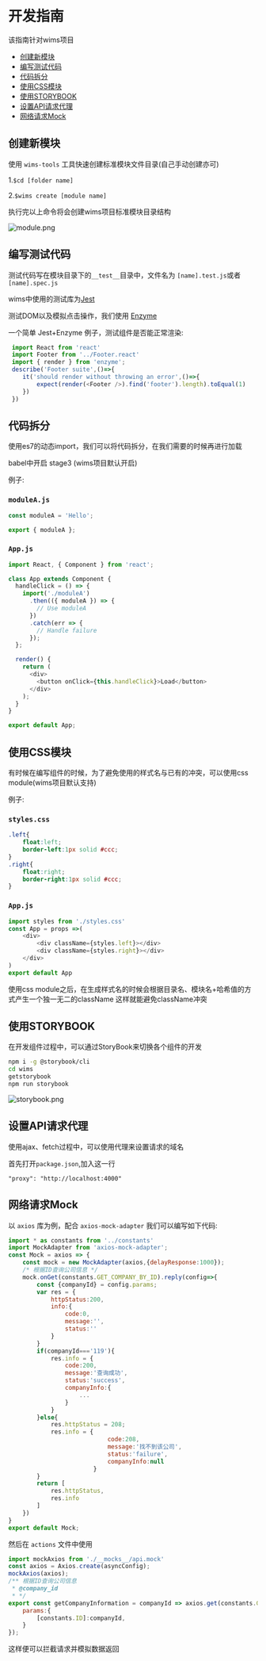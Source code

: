 # 开发指南

该指南针对wims项目

- [创建新模块](#创建新模块)
- [编写测试代码](#编写测试代码)
- [代码拆分](#代码拆分)
- [使用CSS模块](#使用CSS模块)
- [使用STORYBOOK](#使用STORYBOOK)
- [设置API请求代理](#设置api请求代理)
- [网络请求Mock](#网络请求Mock)


## 创建新模块

使用 `wims-tools` 工具快速创建标准模块文件目录(自己手动创建亦可)

1.`$cd [folder name]`

2.`$wims create [module name]`

执行完以上命令将会创建wims项目标准模块目录结构

![module.png](http://upload-images.jianshu.io/upload_images/5677873-9410d03a2a66e439.png?imageMogr2/auto-orient/strip%7CimageView2/2/w/1240)

## 编写测试代码

测试代码写在模块目录下的`__test__`目录中，文件名为 `[name].test.js`或者 `[name].spec.js`

wims中使用的测试库为[Jest](http://facebook.github.io/jest/)

测试DOM以及模拟点击操作，我们使用 [Enzyme](http://airbnb.io/enzyme/)

一个简单 Jest+Enzyme 例子，测试组件是否能正常渲染:
```js
 import React from 'react'
 import Footer from '../Footer.react'
 import { render } from 'enzyme';
 describe('Footer suite',()=>{
    it('should render without throwing an error',()=>{
        expect(render(<Footer />).find('footer').length).toEqual(1)
    })
 })
```

## 代码拆分

使用es7的动态import，我们可以将代码拆分，在我们需要的时候再进行加载

babel中开启 stage3 (wims项目默认开启)

例子:

### `moduleA.js`

```js
const moduleA = 'Hello';

export { moduleA };
```
### `App.js`

```js
import React, { Component } from 'react';

class App extends Component {
  handleClick = () => {
    import('./moduleA')
      .then(({ moduleA }) => {
        // Use moduleA
      })
      .catch(err => {
        // Handle failure
      });
  };

  render() {
    return (
      <div>
        <button onClick={this.handleClick}>Load</button>
      </div>
    );
  }
}

export default App;
```

## 使用CSS模块

有时候在编写组件的时候，为了避免使用的样式名与已有的冲突，可以使用css module(wims项目默认支持)

例子:

### `styles.css`

```css
.left{
    float:left;
    border-left:1px solid #ccc;
}
.right{
    float:right;
    border-right:1px solid #ccc;
}
```

### `App.js`

```js
import styles from './styles.css'
const App = props =>(
    <div>
        <div className={styles.left}></div>
        <div className={styles.right}></div>
    </div>
)
export default App
```
使用css module之后，在生成样式名的时候会根据目录名、模块名+哈希值的方式产生一个独一无二的className
这样就能避免className冲突

## 使用STORYBOOK

在开发组件过程中，可以通过StoryBook来切换各个组件的开发

```sh
npm i -g @storybook/cli
cd wims
getstorybook
npm run storybook
```

![storybook.png](https://github.com/storybooks/storybook/raw/master/app/react/docs/demo.gif)

## 设置API请求代理

使用ajax、fetch过程中，可以使用代理来设置请求的域名

首先打开`package.json`,加入这一行

`"proxy": "http://localhost:4000"`


## 网络请求Mock

以 `axios` 库为例，配合 `axios-mock-adapter` 我们可以编写如下代码:

```js
import * as constants from '../constants'
import MockAdapter from 'axios-mock-adapter';
const Mock = axios => {
    const mock = new MockAdapter(axios,{delayResponse:1000});
    /* 根据ID查询公司信息 */
    mock.onGet(constants.GET_COMPANY_BY_ID).reply(config=>{
        const {companyId} = config.params;
        var res = {
            httpStatus:200,
            info:{
                code:0,
                message:'',
                status:''
            }
        }
        if(companyId==='119'){
            res.info = {
                code:200,
                message:'查询成功',
                status:'success',
                companyInfo:{
                    ...
                }
            }
        }else{
            res.httpStatus = 208;
            res.info = {
                            code:208,
                            message:'找不到该公司',
                            status:'failure',
                            companyInfo:null
                        }
        }
        return [
            res.httpStatus,
            res.info
        ]
    })
}
export default Mock;
```

然后在 `actions` 文件中使用
```js
import mockAxios from './__mocks__/api.mock'
const axios = Axios.create(asyncConfig);
mockAxios(axios);
/** 根据ID查询公司信息
 * @company_id
 * */
export const getCompanyInformation = companyId => axios.get(constants.GET_COMPANY_BY_ID,{
    params:{
        [constants.ID]:companyId,
    }
});

```

这样便可以拦截请求并模拟数据返回